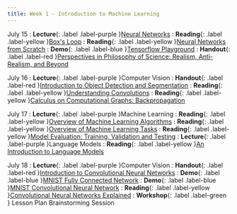 ```yaml
---
title: Week 1 - Introduction to Machine Learning
---
```


July 15
: **Lecture**{: .label .label-purple }[Neural Networks](https://drive.google.com/file/d/1szyE02bEx7wWzKJFLZ8RruC2uRp_4n22/view?usp=drive_link)
  : **Reading**{: .label .label-yellow }[Box's Loop](https://xuwd11.github.io/am207/wiki/boxloop.html )
  : **Reading**{: .label .label-yellow }[Neural Networks from Scratch](https://aegeorge42.github.io/ )
  : **Demo**{: .label .label-blue }[Tensorflow Playground](#)
  : **Handout**{: .label .label-red }[Perspectives in Philosophy of Science: Realism, Anti-Realism, and Beyond](https://drive.google.com/file/d/1_qiT9QpLajQXVO0QEbfUu8QIauU2wHDz/view?usp=drive_link)


July 16
: **Lecture**{: .label .label-purple }Computer Vision
  : **Handout**{: .label .label-red }[Introduction to Object Detection and Segmentation](https://drive.google.com/file/d/1leR7D-K6qb6IxWud0UkjFJ6uB2mGif7G/view?usp=drive_link)
  : **Reading**{: .label .label-yellow }[Understanding Convolutions](https://colah.github.io/posts/2014-07-Understanding-Convolutions/)
  : **Reading**{: .label .label-yellow }[Calculus on Computational Graphs: Backpropagation ](https://colah.github.io/posts/2015-08-Backprop/)

July 17
: **Lecture**{: .label .label-purple }Machine Learning
  : **Reading**{: .label .label-yellow }[Overview of Machine Learning Algorithms](https://keremturkcan.com/projects/ai_flowchart.html)
  : **Reading**{: .label .label-yellow }[Overview of Machine Learning Tasks](https://keremturkcan.com/projects/ai_flowchart_2.html)
  : **Reading**{: .label .label-yellow }[Model Evaluation: Training, Validation and Testing](https://drive.google.com/file/d/17m3T5Un_kiaWvDtrL_Zcg7k2L7OwaPbE/view?usp=drive_link)
: **Lecture**{: .label .label-purple }Language Models
  : **Reading**{: .label .label-yellow }[An Introduction to Language Models](https://drive.google.com/file/d/1NusbGLHpMCqmOUXzf36hS5fxbImKE5NV/view?usp=drive_link)

July 18
: **Lecture**{: .label .label-purple }Computer Vision
  : **Handout**{: .label .label-red }[Introduction to Convolutional Neural Networks](https://drive.google.com/file/d/1LZN7U4ivJ0I3Kx3Klajt3oNNy-CFmsXY/view?usp=drive_link)
  : **Demo**{: .label .label-blue }[MNIST Fully Connected Network](https://adamharley.com/nn_vis/mlp/2d.html)
  : **Demo**{: .label .label-blue }[MNIST Convolutional Neural Network](https://adamharley.com/nn_vis/cnn/2d.html)
  : **Reading**{: .label .label-yellow }[Convolutional Neural Networks Explained](https://poloclub.github.io/cnn-explainer/)
: **Workshop**{: .label .label-green } Lesson Plan Brainstorming Session
